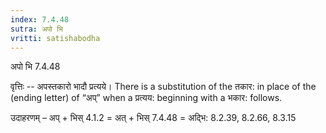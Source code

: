 ```yaml
---
index: 7.4.48
sutra: अपो भि
vritti: satishabodha
---
```



 अपो भि 7.4.48 


वृत्तिः -- अपस्‍तकारो भादौ प्रत्‍यये। There is a substitution of the तकार: in place of the (ending letter) of “अप्” when a प्रत्यय: beginning with a भकार: follows. 


उदाहरणम् – अप् + भिस् 4.1.2 = अत् + भिस् 7.4.48 = अद्भि: 8.2.39, 8.2.66, 8.3.15 


